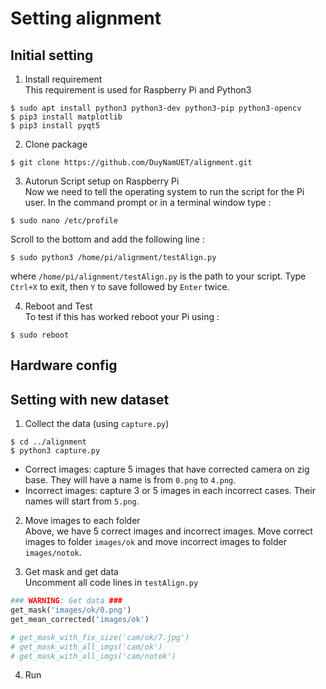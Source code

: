 # Setting alignment
## Initial setting
1. Install requirement <br>
This requirement is used for Raspberry Pi and Python3
```
$ sudo apt install python3 python3-dev python3-pip python3-opencv
$ pip3 install matplotlib
$ pip3 install pyqt5
```

2. Clone package <br>
```
$ git clone https://github.com/DuyNamUET/alignment.git
```

3. Autorun Script setup on Raspberry Pi <br>
Now we need to tell the operating system to run the script for the Pi user. In the command prompt or in a terminal window type :
```
$ sudo nano /etc/profile
```
Scroll to the bottom and add the following line :
```
$ sudo python3 /home/pi/alignment/testAlign.py
```
where ```/home/pi/alignment/testAlign.py``` is the path to your script. Type ```Ctrl+X``` to exit, then ```Y``` to save followed by ```Enter``` twice.<br>

4. Reboot and Test <br>
To test if this has worked reboot your Pi using :
```
$ sudo reboot
```
## Hardware config


## Setting with new dataset
1. Collect the data (using ```capture.py```) <br>
```
$ cd ../alignment
$ python3 capture.py
```
* Correct images: capture 5 images that have corrected camera on zig base. They will have a name is from ```0.png``` to ```4.png```.
* Incorrect images: capture 3 or 5 images in each incorrect cases. Their names will start from ```5.png```.

2. Move images to each folder <br>
Above, we have 5 correct images and incorrect images. Move correct images to folder ```images/ok``` and move incorrect images to folder ```images/notok```.

3. Get mask and get data <br>
Uncomment all code lines in ```testAlign.py```
``` python
### WARNING: Get data ###
get_mask('images/ok/0.png')
get_mean_corrected('images/ok')

# get_mask_with_fix_size('cam/ok/7.jpg')
# get_mask_with_all_imgs('cam/ok')
# get_mask_with_all_imgs('cam/notok')
```
4. Run
